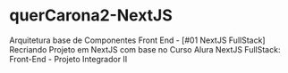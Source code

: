 # querCarona2-NextJS

Arquitetura base de Componentes Front End - [#01 NextJS FullStack]
Recriando Projeto em NextJS com base no Curso Alura NextJS FullStack: Front-End - Projeto Integrador II
